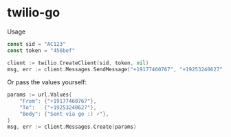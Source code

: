 # twilio-go

Usage

```go
const sid = "AC123"
const token = "456bef"

client := twilio.CreateClient(sid, token, nil)
msg, err := client.Messages.SendMessage("+19177460767", "+19253240627", "Sent via go :) ✓", nil)
```

Or pass the values yourself:

```go
params := url.Values{
    "From": {"+19177460767"},
    "To":   {"+19253240627"},
    "Body": {"Sent via go :) ✓"},
}
msg, err := client.Messages.Create(params)
```
